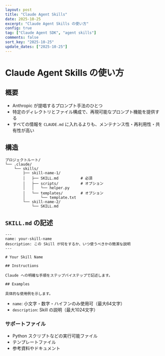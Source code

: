 ```yaml
---
layout: post
title: "Claude Agent Skills"
date: 2025-10-25
excerpt: "Claude Agent Skills の使い方"
config: true
tag: ["Claude Agent SDK", "agent skills"]
comments: false
sort_key: "2025-10-25"
update_dates: ["2025-10-25"]
---
```


# Claude Agent Skills の使い方

## 概要
 - Anthropic が提唱するプロンプト手法のひとつ
 - 特定のディレクトリとファイル構成で、再現可能なプロンプト機能を提供する
 - すべての情報を `CLAUDE.md` に入れるよりも、メンテナンス性・再利用性・共有性が高い

## 構造

```text
プロジェクトルート/
└── .claude/
    └── skills/
        ├── skill-name-1/
        │   ├── SKILL.md          # 必須
        │   ├── scripts/          # オプション
        │   │   └── helper.py
        │   └── templates/        # オプション
        │       └── template.txt
        └── skill-name-2/
            └── SKILL.md
```

## `SKILL.md` の記述

```text
---
name: your-skill-name
description: この Skill が何をするか、いつ使うべきかの簡潔な説明
---

# Your Skill Name

## Instructions

Claude への明確な手順をステップバイステップで記述します。

## Examples

具体的な使用例を示します。
```

 - `name`: 小文字・数字・ハイフンのみ使用可（最大64文字）
 - `description`: Skill の説明（最大1024文字）

### サポートファイル
 - Python スクリプトなどの実行可能ファイル
 - テンプレートファイル
 - 参考資料やドキュメント
